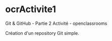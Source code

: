 # ocrActivite1
Git &amp; GitHub - Partie 2 Activité - openclassrooms

Création d'un repository Git simple.
